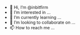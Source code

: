 - 👋 Hi, I’m @inbitfirm
- 👀 I’m interested in ...
- 🌱 I’m currently learning ...
- 💞️ I’m looking to collaborate on ...
- 📫 How to reach me ...

<!---
inbitfirm/inbitfirm is a ✨ special ✨ repository because its `README.md` (this file) appears on your GitHub profile.
You can click the Preview link to take a look at your changes.
--->
